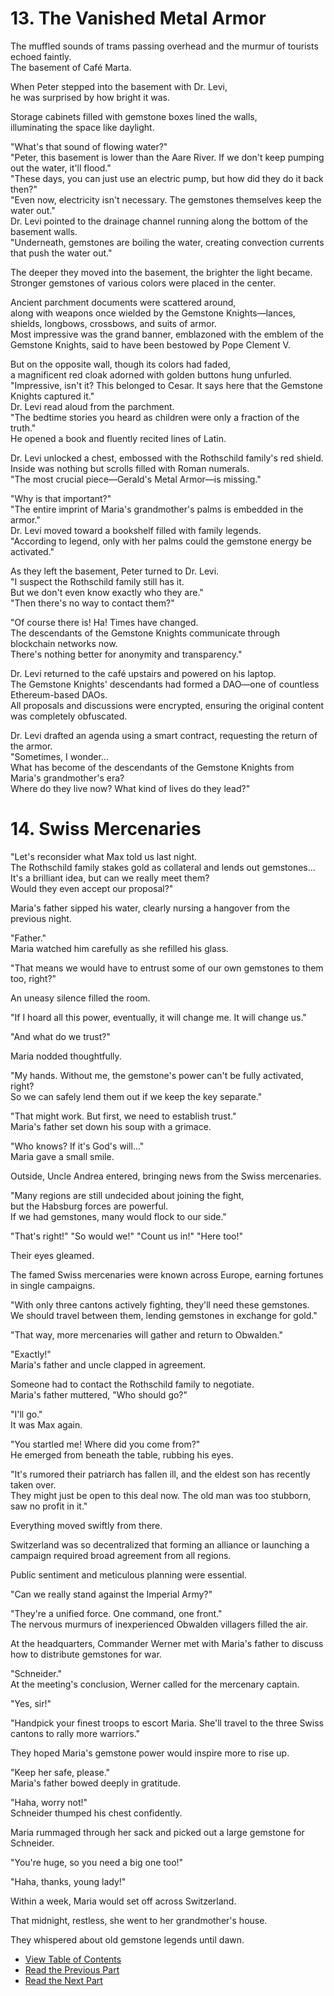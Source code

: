 # 13. The Vanished Metal Armor   
      

The muffled sounds of trams passing overhead and the murmur of tourists echoed faintly.   
The basement of Café Marta.   

When Peter stepped into the basement with Dr. Levi,   
he was surprised by how bright it was.   

Storage cabinets filled with gemstone boxes lined the walls,   
illuminating the space like daylight.   

"What's that sound of flowing water?"   
"Peter, this basement is lower than the Aare River. If we don't keep pumping out the water, it'll flood."   
"These days, you can just use an electric pump, but how did they do it back then?"   
"Even now, electricity isn't necessary. The gemstones themselves keep the water out."   
Dr. Levi pointed to the drainage channel running along the bottom of the basement walls.   
"Underneath, gemstones are boiling the water, creating convection currents that push the water out."   

The deeper they moved into the basement, the brighter the light became.   
Stronger gemstones of various colors were placed in the center.   

Ancient parchment documents were scattered around,   
along with weapons once wielded by the Gemstone Knights—lances, shields, longbows, crossbows, and suits of armor.   
Most impressive was the grand banner, emblazoned with the emblem of the Gemstone Knights, said to have been bestowed by Pope Clement V.   

But on the opposite wall, though its colors had faded,   
a magnificent red cloak adorned with golden buttons hung unfurled.   
"Impressive, isn't it? This belonged to Cesar. It says here that the Gemstone Knights captured it."   
Dr. Levi read aloud from the parchment.   
"The bedtime stories you heard as children were only a fraction of the truth."   
He opened a book and fluently recited lines of Latin.   

Dr. Levi unlocked a chest, embossed with the Rothschild family's red shield.   
Inside was nothing but scrolls filled with Roman numerals.   
"The most crucial piece—Gerald's Metal Armor—is missing."   

"Why is that important?"   
"The entire imprint of Maria's grandmother's palms is embedded in the armor."   
Dr. Levi moved toward a bookshelf filled with family legends.   
"According to legend, only with her palms could the gemstone energy be activated."   

As they left the basement, Peter turned to Dr. Levi.   
"I suspect the Rothschild family still has it.   
But we don't even know exactly who they are."   
"Then there's no way to contact them?"   

"Of course there is! Ha! Times have changed.   
The descendants of the Gemstone Knights communicate through blockchain networks now.   
There's nothing better for anonymity and transparency."   

Dr. Levi returned to the café upstairs and powered on his laptop.   
The Gemstone Knights' descendants had formed a DAO—one of countless Ethereum-based DAOs.   
All proposals and discussions were encrypted, ensuring the original content was completely obfuscated.   

Dr. Levi drafted an agenda using a smart contract, requesting the return of the armor.   
"Sometimes, I wonder...   
What has become of the descendants of the Gemstone Knights from Maria's grandmother's era?   
Where do they live now? What kind of lives do they lead?"   

      

# 14. Swiss Mercenaries   
      

"Let's reconsider what Max told us last night.   
The Rothschild family stakes gold as collateral and lends out gemstones...   
It's a brilliant idea, but can we really meet them?   
Would they even accept our proposal?"   

Maria's father sipped his water, clearly nursing a hangover from the previous night.   

"Father."   
Maria watched him carefully as she refilled his glass.   

"That means we would have to entrust some of our own gemstones to them too, right?"   

An uneasy silence filled the room.   

"If I hoard all this power, eventually, it will change me. It will change us."   

"And what do we trust?"   

Maria nodded thoughtfully.   

"My hands. Without me, the gemstone's power can't be fully activated, right?   
So we can safely lend them out if we keep the key separate."   

"That might work. But first, we need to establish trust."   
Maria's father set down his soup with a grimace.   

"Who knows? If it's God's will..."   
Maria gave a small smile.   

Outside, Uncle Andrea entered, bringing news from the Swiss mercenaries.   

"Many regions are still undecided about joining the fight,   
but the Habsburg forces are powerful.   
If we had gemstones, many would flock to our side."   

"That's right!" "So would we!" "Count us in!" "Here too!"   

Their eyes gleamed.   

The famed Swiss mercenaries were known across Europe, earning fortunes in single campaigns.   

"With only three cantons actively fighting, they'll need these gemstones.   
We should travel between them, lending gemstones in exchange for gold."   

"That way, more mercenaries will gather and return to Obwalden."   

"Exactly!"   
Maria's father and uncle clapped in agreement.   

Someone had to contact the Rothschild family to negotiate.   
Maria's father muttered, "Who should go?"   

"I'll go."   
It was Max again.   

"You startled me! Where did you come from?"   
He emerged from beneath the table, rubbing his eyes.   

"It's rumored their patriarch has fallen ill, and the eldest son has recently taken over.   
They might just be open to this deal now. The old man was too stubborn, saw no profit in it."   

Everything moved swiftly from there.   

Switzerland was so decentralized that forming an alliance or launching a campaign required broad agreement from all regions.   

Public sentiment and meticulous planning were essential.   

"Can we really stand against the Imperial Army?"   

"They're a unified force. One command, one front."   
The nervous murmurs of inexperienced Obwalden villagers filled the air.   

At the headquarters, Commander Werner met with Maria's father to discuss how to distribute gemstones for war.   

"Schneider."   
At the meeting's conclusion, Werner called for the mercenary captain.   

"Yes, sir!"   

"Handpick your finest troops to escort Maria. She'll travel to the three Swiss cantons to rally more warriors."   

They hoped Maria's gemstone power would inspire more to rise up.   

"Keep her safe, please."   
Maria's father bowed deeply in gratitude.   

"Haha, worry not!"   
Schneider thumped his chest confidently.   

Maria rummaged through her sack and picked out a large gemstone for Schneider.   

"You're huge, so you need a big one too!"   

"Haha, thanks, young lady!"   

Within a week, Maria would set off across Switzerland.   

That midnight, restless, she went to her grandmother's house.   

They whispered about old gemstone legends until dawn.   

      

* [View Table of Contents](content_en.md)   
* [Read the Previous Part](/01_gemston/EN/EN_11-12.md)   
* [Read the Next Part](/01_gemston/EN/EN_15.md)   
